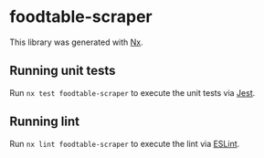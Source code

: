 # foodtable-scraper 

This library was generated with [Nx](https://nx.dev).

## Running unit tests

Run `nx test foodtable-scraper` to execute the unit tests via [Jest](https://jestjs.io).

## Running lint

Run `nx lint foodtable-scraper` to execute the lint via [ESLint](https://eslint.org/).
